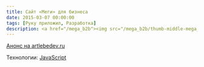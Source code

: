 ```yaml
---
title: Сайт «Меги» для бизнеса
date: 2015-03-07 00:00:00
tags: [Руку приложил, Разработка]
description: <a href="/mega_b2b"><img src="/mega_b2b/thumb-middle-mega_b2b.png"></a>
---
```


[Анонс на artlebedev.ru](https://www.artlebedev.ru/mega/b2b/)

Технологии:
[JavaScript](http://www.ecma-international.org/ecma-262/6.0/ECMA-262.pdf)
